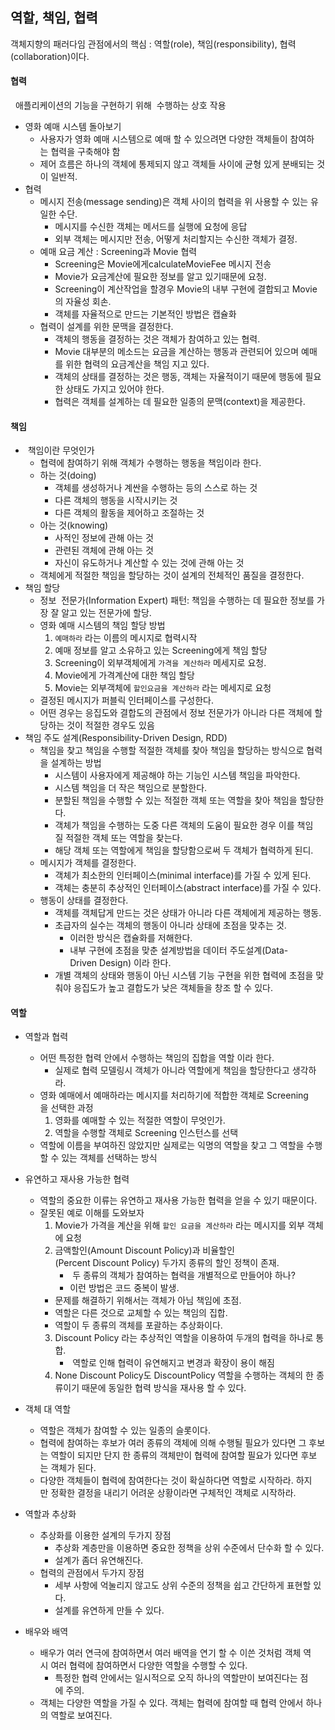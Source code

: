 ## 역할, 책임, 협력


객체지향의 패러다임 관점에서의 핵심 : 역할(role), 책임(responsibility), 협력(collaboration)이다. 

#### 협력

  애플리케이션의 기능을 구현하기 위해  수행하는 상호 작용
- 영화 예매 시스템 돌아보기
  - 사용자가 영화 예매 시스템으로 예매 할 수 있으려면 다양한 객체들이 참여하는 협력을 구축해야 함
  - 제어 흐름은 하나의 객체에 통제되지 않고 객체들 사이에 균형 있게 분배되는 것이 일반적.
- 협력 
    - 메시지 전송(message sending)은 객체 사이의 협력을 위 사용할 수 있는 유일한 수단.
      - 메시지를 수신한 객체는 메서드를 실행에 요청에 응답
      - 외부 객체는 메시지만 전송, 어떻게 처리할지는 수신한 객체가 결정.
    - 예매 요금 계산 : Screening과 Movie 협력
      - Screening은 Movie에게calculateMovieFee 메시지 전송
      - Movie가 요금계산에 필요한 정보를 알고 있기때문에 요청.
      - Screening이 계산작업을 할경우 Movie의 내부 구현에 결합되고 Movie의 자율성 회손.
      - 객체를 자율적으로 만드는 기본적인 방법은 캡슐화
    - 협력이 설계를 위한 문맥을 결정한다. 
      - 객체의 행동을 결정하는 것은 객체가 참여하고 있는 협력.
      - Movie 대부분의 메소드는 요금을 계산하는 행동과 관련되어 있으며 예매를 위한 협력의 요금계산을 책임 지고 있다.
      - 객체의 상태를 결정하는 것은 행동, 객체는 자율적이기 때문에 행동에 필요한 상태도 가지고 있어야 한다.
      - 협력은 객체를 설계하는 데 필요한 일종의 문맥(context)을 제공한다.
  
#### 책임
-  책임이란 무엇인가
  - 협력에 참여하기 위해 객체가 수행하는 행동을 책임이라 한다. 
  - 하는 것(doing)
    - 객체를 생성하거나 계싼을 수행하는 등의 스스로 하는 것
    - 다른 객체의 행동을 시작시키는 것
    - 다른 객체의 활동을 제어하고 조절하는 것
  - 아는 것(knowing)
    - 사적인 정보에 관해 아는 것
    - 관련된 객체에 관해 아는 것
    - 자신이 유도하거나 계산할 수 있는 것에 관해 아는 것
  - 객체에게 적절한 책임을 할당하는 것이 설계의 전체적인 품질을 결정한다. 
- 책임 할당
  - 정보  전문가(Information Expert) 패턴: 책임을 수행하는 데 필요한 정보를 가장 잘 알고 있는 전문가에 할당.
  - 영화 예매 시스템의 책임 할당 방법
    1. `예매하라` 라는 이름의 메시지로 협력시작
    2. 예매 정보를 알고 소유하고 있는 Screening에게 책임 할당
    3. Screening이 외부객체에게 `가격을 계산하라` 메세지로 요청.
    4. Movie에게 가격계산에 대한 책임 할당
    5. Movie는 외부객체에 `할인요금을 계산하라` 라는 메세지로 요청
  - 결정된 메시지가 퍼블릭 인터페이스를 구성한다. 
  - 어떤 경우는 응집도와 결합도의 관점에서 정보 전문가가 아니라 다른 객체에 할당하는 것이 적절한 경우도 있음
- 책임 주도 설계(Responsibility-Driven Design, RDD)
  - 책임을 찾고 책임을 수행할 적절한 객체를 찾아 책임을 할당하는 방식으로 협력을 설계하는 방법
    - 시스템이 사용자에게 제공해야 하는 기능인 시스템 책임을 파악한다.
    - 시스템 책임을 더 작은 책임으로 분할한다.
    - 분할된 책임을 수행할 수 있는 적절한 객체 또는 역할을 찾아 책임을 할당한다.
    - 객체가 책임을 수행하는 도중 다른 객체의 도움이 필요한 경우 이를 책임질 적절한 객체 또는 역할을 찾는다.
    - 해당 객체 또는 역할에게 책임을 할당함으로써 두 객체가 협력하게 된디.
  - 메시지가 객체를 결정한다.
    - 객체가 최소한의 인터페이스(minimal interface)를 가질 수 있게 된다.
    - 객체는 충분히 추상적인 인터페이스(abstract interface)를 가질 수 있다.
  - 행동이 상태를 결정한다.
    - 객체를 객체답게 만드는 것은 상태가 아니라 다른 객체에게 제공하는 행동.
    - 초급자의 실수는 객체의 행동이 아니라 상태에 초점을 맞추는 것.
      - 이러한 방식은 캡슐화를 저해한다. 
      - 내부 구현에 초점을 맞춘 설계방법을 데이터 주도설계(Data-Driven Design) 이라 한다.
    - 개별 객체의 상태와 행동이 아닌 시스템 기능 구현을 위한 협력에 초점을 맞춰야 응집도가 높고 결합도가 낮은 객체들을 창조 할 수 있다. 

#### 역할 

- 역할과 협력
  - 어떤 특정한 협력 안에서 수행하는 책임의 집합을 역할 이라 한다.
    - 실제로 협력 모델링시 객체가 아니라 역할에게 책임을 할당한다고 생각하라.
  - 영화 예매에서 예매하라는 메시지를 처리하기에 적합한 객체로 Screening을 선택한 과정
    1. 영화를 예매할 수 있는 적절한 역할이 무엇인가.
    2. 역할을 수행할 객체로 Screening 인스턴스를 선택
  - 역할에 이름을 부여하진 않았지만 실제로는 익명의 역할을 찾고 그 역할을 수행할 수 있는 객체를 선택하는 방식
- 유연하고 재사용 가능한 협력
  - 역할의 중요한 이류는 유연하고 재사용 가능한 협력을 얻을 수 있기 때문이다.
  - 잘못된 예로 이해를 도와보자
    1. Movie가 가격을 계산을 위해 `할인 요금을 계산하라` 라는 메시지를 외부 객체에 요청
    2. 금액할인(Amount Discount Policy)과 비율할인(Percent Discount Policy) 두가지 종류의 할인 정책이 존재. 
        -  두 종류의 객체가 참여하는 협력을 개별적으로 만들어야 하나?
        - 이런 방법은 코드 중복이 발생.
      - 문제를 해결하기 위해서는 객체가 아님 책임에 초점.
      - 역할은 다른 것으로 교체할 수 있는 책임의 집합.
      - 역할이 두 종류의 객체를 포괄하는 추상화이다. 
    3. Discount Policy 라는 추상적인 역할을 이용하여 두개의 협력을 하나로 통합.
        -  역할로 인해 협력이 유연해지고 변경과 확장이 용이 해짐
    4. None Discount Policy도 DiscountPolicy 역할을 수행하는 객체의 한 종류이기 때문에 동일한 협력 방식을 재사용 할 수 있다. 
   
- 객체 대 역할
  - 역할은 객체가 참여할 수 있는 일종의 슬롯이다.
  - 협력에 참여하는 후보가 여러 종류의 객체에 의해 수행될 필요가 있다면 그 후보는 역할이 되지만 단지 한 종류의 객체만이 협력에 참여할 필요가 있다면 후보는 객체가 된다.
  - 다양한 객체들이 협력에 참여한다는 것이 확실하다면 역할로 시작하라. 하지만 정확한 결정을 내리기 어려운 상황이라면 구체적인 객체로 시작하라.
- 역할과 추상화
  - 추상화를 이용한 설계의 두가지 장점
    - 추상화 계층만을 이용하면 중요한 정책을 상위 수준에서 단수화 할 수 있다.
    - 설계가 좀더 유연해진다.
  - 협력의 관점에서 두가지 장점
    - 세부 사항에 억눌리지 않고도 상위 수준의 정책을 쉽고 간단하게 표현할 있다.
    - 설계를 유연하게 만들 수 있다. 
- 배우와 배역
  - 배우가 여러 연극에 참여하면서 여러 배역을 연기 할 수 이쓴 것처럼 객체 역시 여러 협력에 참여하면서 다양한 역할을 수행할 수 있다.
    - 특정한 협력 안에서는 일시적으로 오직 하나의 역할만이 보여진다는 점에 주의.
  - 객체는 다양한 역할을 가질 수 있다. 객체는 협력에 참여할 때 협력 안에서 하나의 역할로 보여진다. 
